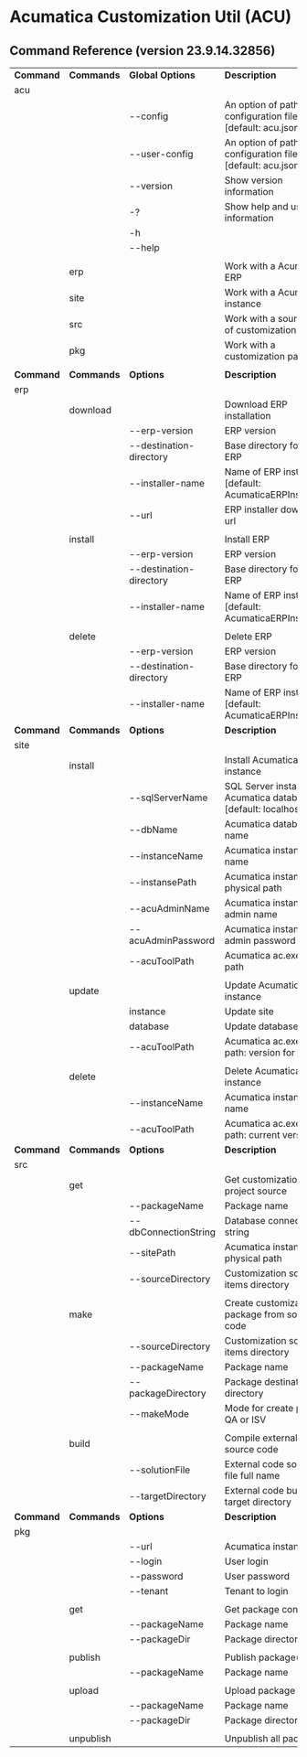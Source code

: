 # Acumatica Customization Util (ACU)

## Command Reference (version 23.9.14.32856)

<table><tbody><tr><td><strong>Command</strong></td><td><strong>Commands</strong></td><td><strong>Global Options</strong></td><td><strong>Description</strong></td></tr><tr><td>acu</td><td> </td><td> </td><td> </td></tr><tr><td> </td><td> </td><td>--config</td><td>An option of path to configuration file [default: acu.json]</td></tr><tr><td> </td><td> </td><td>--user-config</td><td>An option of path to user configuration file [default: acu.json.user]</td></tr><tr><td> </td><td> </td><td>--version</td><td>Show version information</td></tr><tr><td> </td><td> </td><td>-?</td><td>Show help and usage information</td></tr><tr><td> </td><td> </td><td>-h</td><td> </td></tr><tr><td> </td><td> </td><td>--help</td><td> </td></tr><tr><td> </td><td> </td><td> </td><td> </td></tr><tr><td> </td><td>erp</td><td> </td><td>Work with a Acumatica ERP</td></tr><tr><td> </td><td>site</td><td> </td><td>Work with a Acumatica instance</td></tr><tr><td> </td><td>src</td><td> </td><td>Work with a source code of customization</td></tr><tr><td> </td><td>pkg</td><td> </td><td>Work with a customization package</td></tr><tr><td> </td><td> </td><td> </td><td> </td></tr><tr><td><strong>Command</strong></td><td><strong>Commands</strong></td><td><strong>Options</strong></td><td><strong>Description</strong></td></tr><tr><td>erp</td><td> </td><td> </td><td> </td></tr><tr><td> </td><td>download</td><td> </td><td>Download ERP installation</td></tr><tr><td> </td><td> </td><td>--erp-version</td><td>ERP version</td></tr><tr><td> </td><td> </td><td>--destination-directory</td><td>Base directory for install ERP</td></tr><tr><td> </td><td> </td><td>--installer-name</td><td>Name of ERP installer file [default: AcumaticaERPInstall.msi]</td></tr><tr><td> </td><td> </td><td>--url</td><td>ERP installer download url</td></tr><tr><td> </td><td> </td><td> </td><td> </td></tr><tr><td> </td><td>install</td><td> </td><td>Install ERP</td></tr><tr><td> </td><td> </td><td>--erp-version</td><td>ERP version</td></tr><tr><td> </td><td> </td><td>--destination-directory</td><td>Base directory for install ERP</td></tr><tr><td> </td><td> </td><td>--installer-name</td><td>Name of ERP installer file [default: AcumaticaERPInstall.msi]</td></tr><tr><td> </td><td> </td><td> </td><td> </td></tr><tr><td> </td><td>delete</td><td> </td><td>Delete ERP</td></tr><tr><td> </td><td> </td><td>--erp-version</td><td>ERP version</td></tr><tr><td> </td><td> </td><td>--destination-directory</td><td>Base directory for install ERP</td></tr><tr><td> </td><td> </td><td>--installer-name</td><td>Name of ERP installer file [default: AcumaticaERPInstall.msi]</td></tr><tr><td><strong>Command</strong></td><td><strong>Commands</strong></td><td><strong>Options</strong></td><td><strong>Description</strong></td></tr><tr><td>site</td><td> </td><td> </td><td> </td></tr><tr><td> </td><td>install</td><td> </td><td>Install Acumatica instance</td></tr><tr><td> </td><td> </td><td>--sqlServerName</td><td>SQL Server instance for Acumatica database [default: localhost]</td></tr><tr><td> </td><td> </td><td>--dbName</td><td>Acumatica database name</td></tr><tr><td> </td><td> </td><td>--instanceName</td><td>Acumatica instance name</td></tr><tr><td> </td><td> </td><td>--instansePath</td><td>Acumatica instanse physical path</td></tr><tr><td> </td><td> </td><td>--acuAdminName </td><td>Acumatica instance admin name</td></tr><tr><td> </td><td> </td><td>--acuAdminPassword </td><td>Acumatica instance admin password</td></tr><tr><td> </td><td> </td><td>--acuToolPath</td><td>Acumatica ac.exe tool path</td></tr><tr><td> </td><td> </td><td> </td><td> </td></tr><tr><td> </td><td>update</td><td> </td><td>Update Acumatica instance</td></tr><tr><td> </td><td> </td><td>instance</td><td>Update site</td></tr><tr><td> </td><td> </td><td>database</td><td>Update database</td></tr><tr><td> </td><td> </td><td>--acuToolPath</td><td>Acumatica ac.exe tool path: version for update</td></tr><tr><td> </td><td> </td><td> </td><td> </td></tr><tr><td> </td><td>delete</td><td> </td><td>Delete Acumatica instance</td></tr><tr><td> </td><td> </td><td>--instanceName</td><td>Acumatica instance name</td></tr><tr><td> </td><td> </td><td>--acuToolPath</td><td>Acumatica ac.exe tool path: current version</td></tr><tr><td><strong>Command</strong></td><td><strong>Commands</strong></td><td><strong>Options</strong></td><td><strong>Description</strong></td></tr><tr><td>src</td><td> </td><td> </td><td> </td></tr><tr><td> </td><td>get</td><td> </td><td>Get customization project source</td></tr><tr><td> </td><td> </td><td>--packageName</td><td>Package name</td></tr><tr><td> </td><td> </td><td>--dbConnectionString </td><td>Database connection string</td></tr><tr><td> </td><td> </td><td>--sitePath </td><td>Acumatica instance physical path</td></tr><tr><td> </td><td> </td><td>--sourceDirectory </td><td>Customization source items directory</td></tr><tr><td> </td><td> </td><td> </td><td> </td></tr><tr><td> </td><td>make</td><td> </td><td>Create customization package from source code</td></tr><tr><td> </td><td> </td><td>--sourceDirectory</td><td>Customization source items directory</td></tr><tr><td> </td><td> </td><td>--packageName</td><td>Package name</td></tr><tr><td> </td><td> </td><td>--packageDirectory</td><td>Package destination directory</td></tr><tr><td> </td><td> </td><td>--makeMode</td><td>Mode for create package QA or ISV</td></tr><tr><td> </td><td> </td><td> </td><td> </td></tr><tr><td> </td><td>build</td><td> </td><td>Compile external library source code</td></tr><tr><td> </td><td> </td><td>--solutionFile </td><td>External code solution file full name</td></tr><tr><td> </td><td> </td><td>--targetDirectory </td><td>External code build target directory</td></tr><tr><td><strong>Command </strong></td><td><strong>Commands</strong></td><td><strong>Options</strong></td><td><strong>Description</strong></td></tr><tr><td>pkg</td><td> </td><td> </td><td> </td></tr><tr><td> </td><td> </td><td>--url </td><td>Acumatica instance url</td></tr><tr><td> </td><td> </td><td>--login</td><td>User login</td></tr><tr><td> </td><td> </td><td>--password</td><td>User password</td></tr><tr><td> </td><td> </td><td>--tenant</td><td>Tenant to login</td></tr><tr><td> </td><td> </td><td> </td><td> </td></tr><tr><td> </td><td>get</td><td> </td><td>Get package content.</td></tr><tr><td> </td><td> </td><td>--packageName</td><td>Package name</td></tr><tr><td> </td><td> </td><td>--packageDir</td><td>Package directory</td></tr><tr><td> </td><td> </td><td> </td><td> </td></tr><tr><td> </td><td>publish</td><td> </td><td>Publish package(s)</td></tr><tr><td> </td><td> </td><td>--packageName</td><td>Package name</td></tr><tr><td> </td><td> </td><td> </td><td> </td></tr><tr><td> </td><td>upload</td><td> </td><td>Upload package</td></tr><tr><td> </td><td> </td><td>--packageName</td><td>Package name</td></tr><tr><td> </td><td> </td><td>--packageDir</td><td>Package directory</td></tr><tr><td> </td><td> </td><td> </td><td> </td></tr><tr><td> </td><td>unpublish</td><td> </td><td>Unpublish all packages</td></tr></tbody></table>
